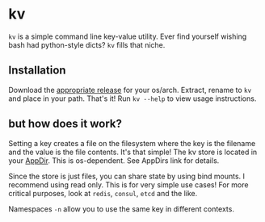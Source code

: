 # kv

`kv` is a simple command line key-value utility. 
Ever find yourself wishing bash had python-style dicts? `kv` fills that niche.

## Installation

Download the [appropriate release](https://github.com/xkortex/kv/releases) for your os/arch. Extract, rename to `kv` and place in your path. That's it!
Run `kv --help` to view usage instructions.
## but how does it work?

Setting a key creates a file on the filesystem where the key is the filename and the value is the file contents. 
It's that simple! 
The kv store is located in your [AppDir](https://godoc.org/github.com/Wessie/appdirs). This is os-dependent. See AppDirs link for details.

Since the store is just files, you can share state by using bind mounts. I recommend using read only. 
This is for very simple use cases! For more critical purposes, look at `redis`, `consul`, `etcd` and the like.


Namespaces `-n` allow you to use the same key in different contexts.
